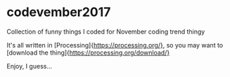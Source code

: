 # codevember2017
Collection of funny things I coded for November coding trend thingy

It's all written in [Processing]{https://processing.org/}, so you may want to [download the thing]{https://processing.org/download/}

Enjoy, I guess...